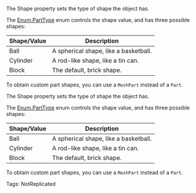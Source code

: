 The Shape property sets the type of shape the object has.

The [Enum.PartType](https://developer.roblox.com/search#stq=PartType) enum controls the shape value, and has three possible shapes:

| Shape/Value | Description                           |
|-------------|---------------------------------------|
| Ball        | A spherical shape, like a basketball. |
| Cylinder    | A rod-like shape, like a tin can.     |
| Block       | The default, brick shape.             |

To obtain custom part shapes, you can use a `MeshPart` instead of a `Part`.
	
The Shape property sets the type of shape the object has.

The [Enum.PartType](https://developer.roblox.com/search#stq=PartType) enum controls the shape value, and has three possible shapes:

| Shape/Value | Description                           |
|-------------|---------------------------------------|
| Ball        | A spherical shape, like a basketball. |
| Cylinder    | A rod-like shape, like a tin can.     |
| Block       | The default, brick shape.             |

To obtain custom part shapes, you can use a `MeshPart` instead of a `Part`.

Tags: NotReplicated